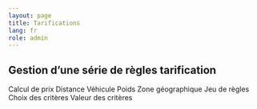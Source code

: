 ```yaml
---
layout: page
title: Tarifications
lang: fr
role: admin
---
```


Gestion d’une série de règles tarification
------------------------------------------

Calcul de prix
Distance
Véhicule
Poids
Zone géographique
Jeu de règles
Choix des critères
Valeur des critères
